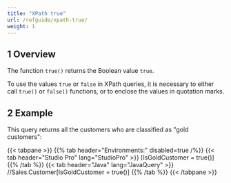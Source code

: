 ```yaml
---
title: "XPath true"
url: /refguide/xpath-true/
weight: 1
---
```


## 1 Overview

The function `true()` returns the Boolean value `true`.

To use the values `true` or `false` in XPath queries, it is necessary to either call `true()` or `false()` functions, or to enclose the values in quotation marks.

## 2 Example

This query returns all the customers who are classified as "gold customers":

{{< tabpane >}}
  {{% tab header="Environments:" disabled=true /%}}
  {{< tab header="Studio Pro" lang="StudioPro" >}}
    [IsGoldCustomer = true()]
    {{% /tab %}}
  {{< tab header="Java" lang="JavaQuery" >}}
     //Sales.Customer[IsGoldCustomer = true()]
    {{% /tab %}}
{{< /tabpane >}}
